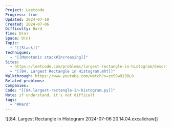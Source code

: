 ```yaml
---
Project: Leetcode
Progress: true
Updated: 2024-07-10
Created: 2024-07-06
Difficulty: Hard
Time: O(n)
Space: O(n)
Topic:
  - "[[Stack]]"
Techniques:
  - "[[Monotonic stack#Increasing]]"
Sites:
  - https://leetcode.com/problems/largest-rectangle-in-histogram/description/
  - "[[84. Largest Rectangle in Histogram.mht]]"
Walkthrough: https://www.youtube.com/watch?v=zx5Sw9130L0
Related problems: 
Companies: 
Code: "[[84.largest-rectangle-in-histogram.py]]"
Note: if understand, it's not difficult
tags:
  - "#Hard"
---
```


![[84. Largest Rectangle in Histogram 2024-07-06 20.14.04.excalidraw]]